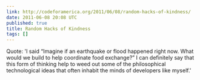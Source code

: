 ```yaml
---
link: http://codeforamerica.org/2011/06/08/random-hacks-of-kindness/
date: 2011-06-08 20:08 UTC
published: true
title: Random Hacks of Kindness
tags: []
---
```


Quote:  'I said “Imagine if an earthquake or flood happened right now. What would we build to help coordinate food exchange?” I can definitely say that this form of thinking help to weed out some of the philosophical technological ideas that often inhabit the minds of developers like myself.'

